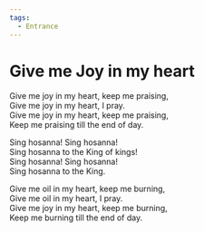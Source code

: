 ```yaml
---
tags:
  - Entrance
---
```



  

# Give me Joy in my heart  

Give me joy in my heart, keep me praising,  
Give me joy in my heart, I pray.  
Give me joy in my heart, keep me praising,  
Keep me praising till the end of day.  

Sing hosanna! Sing hosanna!  
Sing hosanna to the King of kings!  
Sing hosanna! Sing hosanna!  
Sing hosanna to the King.  

Give me oil in my heart, keep me burning,  
Give me oil in my heart, I pray.  
Give me joy in my heart, keep me burning,  
Keep me burning till the end of day.  